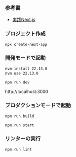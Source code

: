 ### 参考書

- [実践Next.js](https://gihyo.jp/book/2024/978-4-297-14061-8)

### プロジェクト作成

```sh
npx create-next-app
```

### 開発モードで起動

```sh
nvm install 22.13.0
nvm use 22.13.0

npm run dev
```
http://localhost:3000

### プロダクションモードで起動

```sh
npm run build

npm run start
```

### リンターの実行

```sh
npm run lint
```
